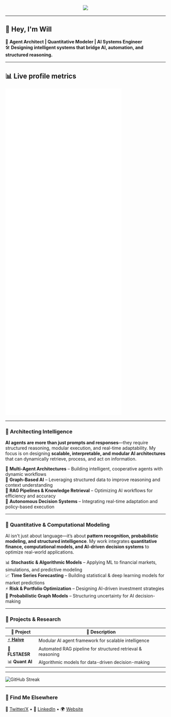 <!-- Header ASCII Art -->
<p align="center">
  <img src="https://readme-typing-svg.herokuapp.com/?lines=AI+Agent+Architect;Autonomous+Systems+Engineer;Graph+AI+%7C+RAG+%7C+Quant&font=Fira+Code&color=%23E63946&center=true&width=500&height=50">
</p>

---

## 👾 **Hey, I'm Will**  
🚀 **Agent Architect | Quantitative Modeler | AI Systems Engineer**  
🛠 **Designing intelligent systems that bridge AI, automation, and structured reasoning.**  

--- 
## 📊 Live profile metrics
<!-- Auto-updated by .github/workflows/metrics.yml -->
<img src="./metrics.svg" alt="Metrics for pr1m8" />

--- 


### **🔹 Architecting Intelligence**
**AI agents are more than just prompts and responses**—they require structured reasoning, modular execution, and real-time adaptability. My focus is on designing **scalable, interpretable, and modular AI architectures** that can dynamically retrieve, process, and act on information.

🔹 **Multi-Agent Architectures** – Building intelligent, cooperative agents with dynamic workflows  
🔹 **Graph-Based AI** – Leveraging structured data to improve reasoning and context understanding  
🔹 **RAG Pipelines & Knowledge Retrieval** – Optimizing AI workflows for efficiency and accuracy  
🔹 **Autonomous Decision Systems** – Integrating real-time adaptation and policy-based execution  

---

### **🔹 Quantitative & Computational Modeling**
AI isn't just about language—it’s about **pattern recognition, probabilistic modeling, and structured intelligence**. My work integrates **quantitative finance, computational models, and AI-driven decision systems** to optimize real-world applications.

📊 **Stochastic & Algorithmic Models** – Applying ML to financial markets, simulations, and predictive modeling  
📈 **Time Series Forecasting** – Building statistical & deep learning models for market predictions  
⚡ **Risk & Portfolio Optimization** – Designing AI-driven investment strategies  
🔢 **Probabilistic Graph Models** – Structuring uncertainty for AI decision-making  

---

### **🔹 Projects & Research**
| 🔧 **Project** | 📝 **Description** |  
|-----------|---------------|  
| [⚡ **Haive**](https://github.com/0rac130fD31phi/haive) | Modular AI agent framework for scalable intelligence |  
| 🔬 **FLSTAESR** | Automated RAG pipeline for structured retrieval & reasoning |  
| 📊 **Quant AI** | Algorithmic models for data-driven decision-making |  

--- 
![GitHub Streak](https://streak-stats.demolab.com?user=pr1m8&hide_border=true&background=0D1117&ring=58A6FF&fire=FF7B72&currStreakLabel=58A6FF&sideNums=C9D1D9&sideLabels=8B949E&dates=8B949E)


---
### **🔹 Find Me Elsewhere**
📡 [Twitter/X](#) • 👔 [LinkedIn](#) • 🌍 [Website](#)  
